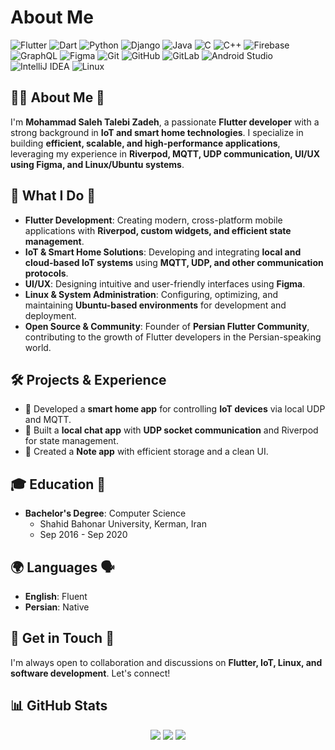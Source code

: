# About Me



![Flutter](https://img.shields.io/badge/Flutter-%230175C2.svg?style=flat&logo=flutter&logoColor=FFFFFF)
![Dart](https://img.shields.io/badge/Dart-%230175C2.svg?style=flat&logo=dart&logoColor=FFFFFF)
![Python](https://img.shields.io/badge/python-3670A0?style=flat&logo=python&logoColor=ffdd54)
![Django](https://img.shields.io/badge/django-%23092E20.svg?style=flat&logo=django&logoColor=white)
![Java](https://img.shields.io/badge/java-%23ED8B00.svg?style=flat&logo=openjdk&logoColor=white) 
![C](https://img.shields.io/badge/c-%2300599C.svg?style=flat&logo=c&logoColor=white)
![C++](https://img.shields.io/badge/c++-%2300599C.svg?style=flat&logo=c%2B%2B&logoColor=white)
![Firebase](https://img.shields.io/badge/-Firebase-FFCA28?style=flat&logo=firebase&logoColor=222222)
![GraphQL](https://img.shields.io/badge/-GraphQL-E10098?style=flat&logo=graphql&logoColor=FFFFFF)
![Figma](https://img.shields.io/badge/-Figma-000000?style=flat&logo=Figma&logoColor=FFFFFF)
![Git](https://img.shields.io/badge/-Git-F05032?style=flat&logo=git&logoColor=FFFFFF)
![GitHub](https://img.shields.io/badge/-GitHub-181717?style=flat&logo=github&logoColor=FFFFFF)
![GitLab](https://img.shields.io/badge/-GitLab-222222?style=flat&logo=GitLab&logoColor=FCC624)
![Android Studio](https://img.shields.io/badge/-AndroidStudio-3DDC84?style=flat&logo=android-studio&logoColor=FFFFFF)
![IntelliJ IDEA](https://img.shields.io/badge/-IntelliJIDEA-000000?style=flat&logo=intellij-idea&logoColor=FFFFFF)
![Linux](https://img.shields.io/badge/-Linux-FCC624?style=flat&logo=linux&logoColor=222222)

## 🧑🏻 About Me 🎯

I'm **Mohammad Saleh Talebi Zadeh**, a passionate **Flutter developer** with a strong background in **IoT and smart home technologies**. I specialize in building **efficient, scalable, and high-performance applications**, leveraging my experience in **Riverpod, MQTT, UDP communication, UI/UX using Figma, and Linux/Ubuntu systems**. 

## 🔮 What I Do 🚀

- **Flutter Development**: Creating modern, cross-platform mobile applications with **Riverpod, custom widgets, and efficient state management**.
- **IoT & Smart Home Solutions**: Developing and integrating **local and cloud-based IoT systems** using **MQTT, UDP, and other communication protocols**.
- **UI/UX**: Designing intuitive and user-friendly interfaces using **Figma**.
- **Linux & System Administration**: Configuring, optimizing, and maintaining **Ubuntu-based environments** for development and deployment.
- **Open Source & Community**: Founder of **Persian Flutter Community**, contributing to the growth of Flutter developers in the Persian-speaking world.
<!-- - **Enterprise Experience**: Worked with **Cateri Kuwait**, gaining expertise in **enterprise-level software solutions**. -->

## 🛠️ Projects & Experience

- 🚀 Developed a **smart home app** for controlling **IoT devices** via local UDP and MQTT.
- 💬 Built a **local chat app** with **UDP socket communication** and Riverpod for state management.
- 📝 Created a **Note app** with efficient storage and a clean UI.

## 🎓 Education 📖

- **Bachelor's Degree**: Computer Science
  - Shahid Bahonar University, Kerman, Iran&#x20;
  - Sep 2016 - Sep 2020

## 🌍 Languages 🗣️

- **English**: Fluent
- **Persian**: Native

## 🤝 Get in Touch 📩

I'm always open to collaboration and discussions on **Flutter, IoT, Linux, and software development**. Let's connect!


## 📊 GitHub Stats
<p align="center">
  <img src="https://github-readme-stats.vercel.app/api/top-langs/?username=SalehTZ&langs_count=9&layout=compact&theme=dark">
  <img src="https://github-readme-stats.vercel.app/api?username=salehtz&theme=dark&hide_border=false&include_all_commits=true&count_private=true">
  <img src="https://github-readme-streak-stats.herokuapp.com/?user=salehtz&theme=dark&hide_border=false">
</p>

<!--
### 😂 Random Dev Meme
<img src='https://memer-new.vercel.app/' style="height: 400px;"/>
 -->

